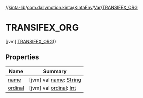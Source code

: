 //[kinta-lib](../../../../../index.md)/[com.dailymotion.kinta](../../../index.md)/[KintaEnv](../../index.md)/[Var](../index.md)/[TRANSIFEX_ORG](index.md)



# TRANSIFEX_ORG  
 [jvm] [TRANSIFEX_ORG](index.md)()  
   


## Properties  
  
|  Name |  Summary | 
|---|---|
| <a name="com.dailymotion.kinta/KintaEnv.Var.TRANSIFEX_ORG/name/#/PointingToDeclaration/"></a>[name](name.md)| <a name="com.dailymotion.kinta/KintaEnv.Var.TRANSIFEX_ORG/name/#/PointingToDeclaration/"></a> [jvm] val [name](name.md): [String](https://kotlinlang.org/api/latest/jvm/stdlib/kotlin/-string/index.html)   <br>|
| <a name="com.dailymotion.kinta/KintaEnv.Var.TRANSIFEX_ORG/ordinal/#/PointingToDeclaration/"></a>[ordinal](ordinal.md)| <a name="com.dailymotion.kinta/KintaEnv.Var.TRANSIFEX_ORG/ordinal/#/PointingToDeclaration/"></a> [jvm] val [ordinal](ordinal.md): [Int](https://kotlinlang.org/api/latest/jvm/stdlib/kotlin/-int/index.html)   <br>|

